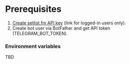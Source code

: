 # Prerequisites

1. [Create setlist.fm API key](https://www.setlist.fm/settings/api) (link for logged-in users only).
2. Create bot user via BotFather and get API token (TELEGRAM_BOT_TOKEN).

### Environment variables
TBD
